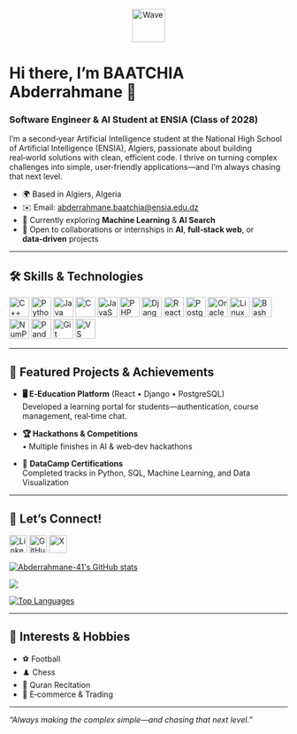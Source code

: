 <p align="center">
  <img src="https://user-images.githubusercontent.com/18350557/176309783-0785949b-9127-417c-8b55-ab5a4333674e.gif" alt="Wave" width="60"/>
</p>

# Hi there, I’m **BAATCHIA Abderrahmane** 👋  
### Software Engineer & AI Student at ENSIA (Class of 2028)

I’m a second‑year Artificial Intelligence student at the National High School of Artificial Intelligence (ENSIA), Algiers, passionate about building real‑world solutions with clean, efficient code. I thrive on turning complex challenges into simple, user‑friendly applications—and I’m always chasing that next level.

- 🌍  Based in Algiers, Algeria  
- ✉️  Email: [abderrahmane.baatchia@ensia.edu.dz](mailto:abderrahmane.baatchia@ensia.edu.dz)  
- 🧠  Currently exploring **Machine Learning** & **AI Search**  
- 🤝  Open to collaborations or internships in **AI**, **full‑stack web**, or **data‑driven** projects  

---

## 🛠️ Skills & Technologies

<p align="left">
  <a href="https://isocpp.org/"         target="_blank"><img src="https://raw.githubusercontent.com/danielcranney/readme-generator/main/public/icons/skills/cplusplus-colored.svg" width="36" alt="C++" /></a>
  <a href="https://www.python.org/"    target="_blank"><img src="https://raw.githubusercontent.com/danielcranney/readme-generator/main/public/icons/skills/python-colored.svg" width="36" alt="Python" /></a>
  <a href="https://www.java.com/"      target="_blank"><img src="https://raw.githubusercontent.com/danielcranney/readme-generator/main/public/icons/skills/java-colored.svg" width="36" alt="Java" /></a>
  <a href="https://www.cprogramming.com/" target="_blank"><img src="https://raw.githubusercontent.com/danielcranney/readme-generator/main/public/icons/skills/c-colored.svg" width="36" alt="C" /></a>
  <a href="https://developer.mozilla.org/en-US/docs/Web/JavaScript" target="_blank"><img src="https://raw.githubusercontent.com/danielcranney/readme-generator/main/public/icons/skills/javascript-colored.svg" width="36" alt="JavaScript" /></a>
  <a href="https://www.php.net/"       target="_blank"><img src="https://raw.githubusercontent.com/danielcranney/readme-generator/main/public/icons/skills/php-colored.svg" width="36" alt="PHP" /></a>
  <a href="https://www.djangoproject.com/" target="_blank"><img src="https://raw.githubusercontent.com/danielcranney/readme-generator/main/public/icons/skills/django-colored.svg" width="36" alt="Django" /></a>
  <a href="https://reactjs.org/"       target="_blank"><img src="https://raw.githubusercontent.com/danielcranney/readme-generator/main/public/icons/skills/react-colored.svg" width="36" alt="React" /></a>
  <a href="https://www.postgresql.org/" target="_blank"><img src="https://raw.githubusercontent.com/danielcranney/readme-generator/main/public/icons/skills/postgresql-colored.svg" width="36" alt="PostgreSQL" /></a>
  <a href="https://www.oracle.com/database/" target="_blank"><img src="https://raw.githubusercontent.com/danielcranney/readme-generator/main/public/icons/skills/oracle-colored.svg" width="36" alt="Oracle DB" /></a>
  <a href="https://www.linux.org/"     target="_blank"><img src="https://raw.githubusercontent.com/danielcranney/readme-generator/main/public/icons/skills/linux-colored.svg" width="36" alt="Linux" /></a>
  <a href="https://www.gnu.org/software/bash/" target="_blank"><img src="https://raw.githubusercontent.com/danielcranney/readme-generator/main/public/icons/skills/gnubash.svg" width="36" alt="Bash" /></a>
  <a href="https://numpy.org/"         target="_blank"><img src="https://cdn.jsdelivr.net/gh/devicons/devicon/icons/numpy/numpy-original.svg" width="36" alt="NumPy" /></a>
  <a href="https://pandas.pydata.org/" target="_blank"><img src="https://cdn.jsdelivr.net/gh/devicons/devicon/icons/pandas/pandas-original.svg" width="36" alt="Pandas" /></a>
  <a href="https://git-scm.com/"       target="_blank"><img src="https://raw.githubusercontent.com/danielcranney/readme-generator/main/public/icons/skills/git-colored.svg" width="36" alt="Git" /></a>
  <a href="https://code.visualstudio.com/" target="_blank"><img src="https://raw.githubusercontent.com/danielcranney/readme-generator/main/public/icons/skills/visualstudiocode.svg" width="36" alt="VS Code" /></a>
</p>

---

## 🚀 Featured Projects & Achievements

- **🖥️ E‑Education Platform** (React • Django • PostgreSQL)  
  Developed a learning portal for students—authentication, course management, real‑time chat.

- **🏆 Hackathons & Competitions**  
  • Multiple finishes in AI & web‑dev hackathons  

- 📜 **DataCamp Certifications**  
  Completed tracks in Python, SQL, Machine Learning, and Data Visualization

---

## 💬 Let’s Connect!

<p align="left">
  <a href="https://www.linkedin.com/in/abderrahmane-baatchia/" target="_blank"><img src="https://raw.githubusercontent.com/danielcranney/readme-generator/main/public/icons/socials/linkedin.svg" width="32" alt="LinkedIn" /></a>
  <a href="https://github.com/Abderrahmane-41" target="_blank"><img src="https://raw.githubusercontent.com/danielcranney/readme-generator/main/public/icons/socials/github.svg" width="32" alt="GitHub" /></a>
  <a href="https://instagram.com/abdrhmn.baat" target="_blank"><img src="https://raw.githubusercontent.com/danielcranney/readme-generator/main/public/icons/socials/instagram.svg" width="32" alt="X" /></a>
</p>

<a href="http://www.github.com/Abderrahmane-41"><img src="https://github-readme-stats.vercel.app/api?username=Abderrahmane-41&show_icons=true&hide=&count_private=true&title_color=0891b2&text_color=ffffff&icon_color=0891b2&bg_color=1c1917&hide_border=true&show_icons=true" alt="Abderrahmane-41's GitHub stats" /></a>

<a href="http://www.github.com/Abderrahmane-41"><img src="https://github-readme-streak-stats.herokuapp.com/?user=Abderrahmane-41&stroke=ffffff&background=1c1917&ring=0891b2&fire=0891b2&currStreakNum=ffffff&currStreakLabel=0891b2&sideNums=ffffff&sideLabels=ffffff&dates=ffffff&hide_border=true" /></a>

<a href="https://github.com/Abderrahmane-41" align="left"><img src="https://github-readme-stats.vercel.app/api/top-langs/?username=Abderrahmane-41&langs_count=10&title_color=0891b2&text_color=ffffff&icon_color=0891b2&bg_color=1c1917&hide_border=true&locale=en&custom_title=Top%20%Languages" alt="Top Languages" /></a>

---

## 🎯 Interests & Hobbies

- ⚽ Football  
- ♟️ Chess  
- 📖 Quran Recitation  
- 🛒 E‑commerce & Trading  

---

*“Always making the complex simple—and chasing that next level.”*  
